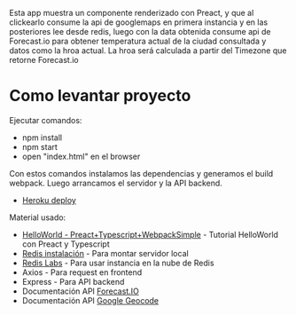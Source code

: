 Esta app muestra un componente renderizado con Preact, y que al clickearlo consume la api de googlemaps en primera instancia y en las posteriores lee desde redis, luego con la data obtenida consume api de Forecast.io para obtener temperatura actual de la ciudad consultada y datos como la hroa actual. La hroa será calculada a partir del Timezone que retorne Forecast.io

# Como levantar proyecto

Ejecutar comandos: 
- npm install
- npm start
- open "index.html" en el browser

Con estos comandos instalamos las dependencias y generamos el build webpack.
Luego arrancamos el servidor y la API backend.

- [Heroku deploy](https://cryptic-retreat-74751.herokuapp.com/)

Material usado:
- [HelloWorld - Preact+Typescript+WebpackSimple](https://medium.com/@shakyShane/hello-world-with-preact-jsx-typescript-6d70cf2ebf01) - Tutorial HelloWorld con Preact y Typescript
- [Redis instalación](https://github.com/MSOpenTech/redis/releases) - Para montar servidor local
- [Redis Labs](https://redislabs.com)  - Para usar instancia en la nube de Redis
- Axios - Para request en frontend
- Express - Para API backend
- Documentación API [Forecast.IO](https://darksky.net/dev/docs)
- Documentación API [Google Geocode](https://developers.google.com/maps/documentation/geocoding/start)
